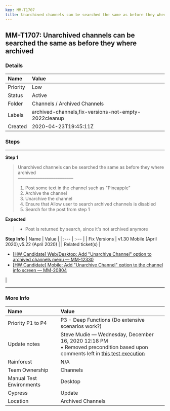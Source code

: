 ```yaml
---
key: MM-T1707
title: Unarchived channels can be searched the same as before they where archived
---
```


## MM-T1707: Unarchived channels can be searched the same as before they where archived

### Details

| Name     | Value                                                |
| :------- | :--------------------------------------------------- |
| Priority | Low                                                  |
| Status   | Active                                               |
| Folder   | Channels / Archived Channels                         |
| Labels   | archived-channels,fix-versions-not-empty-2022cleanup |
| Created  | 2020-04-23T19:45:11Z                                 |

### Steps

<hr/>

**Step 1**

> <article>Unarchived channels can be searched the same as before they where archived<br>–––––––––––––––––––––––––<ol><li>Post some text in the channel such as "Pineapple"</li><li>Archive the channel</li><li>Unarchive the channel</li><li>Ensure that Allow user to search archived channels is disabled</li><li>Search for the post from step 1</li></ol></article>

**Expected**

> <article><ul><li>Post is returned by search, since it's not archived anymore</li></ul></article>

**Step Info**
| Name | Value |
| :--- | :--- |
| Fix Versions | v1.30 Mobile (April 2020),v5.22 (April 2020) |
| Related ticket(s) | <ul><li><a href="https://mattermost.atlassian.net/browse/MM-12330">[HW Candidate] Web/Desktop: Add "Unarchive Channel" option to archived channels menu — MM-12330</a></li><li><a href="https://mattermost.atlassian.net/browse/MM-20804">[HW Candidate] Mobile: Add "Unarchive Channel" option to the channel info screen — MM-20804</a></li></ul> |

<hr/>

### More Info

| Name                     | Value                                                                                                                                                                                                                                                                                                                                |
| :----------------------- | :----------------------------------------------------------------------------------------------------------------------------------------------------------------------------------------------------------------------------------------------------------------------------------------------------------------------------------- |
| Priority P1 to P4        | P3 - Deep Functions (Do extensive scenarios work?)                                                                                                                                                                                                                                                                                   |
| Update notes             | Steve Mudie — Wednesday, December 16, 2020 12:18 PM<br>• Removed precondition based upon comments left in <a href="https://mattermost.atlassian.net/projects/MM?selectedItem=com.atlassian.plugins.atlassian-connect-plugin:com.kanoah.test-manager__main-project-page#!/testPlayer/testExecution/MM-E77893">this test execution</a> |
| Rainforest               | N/A                                                                                                                                                                                                                                                                                                                                  |
| Team Ownership           | Channels                                                                                                                                                                                                                                                                                                                             |
| Manual Test Environments | Desktop                                                                                                                                                                                                                                                                                                                              |
| Cypress                  | Update                                                                                                                                                                                                                                                                                                                               |
| Location                 | Archived Channels                                                                                                                                                                                                                                                                                                                    |

